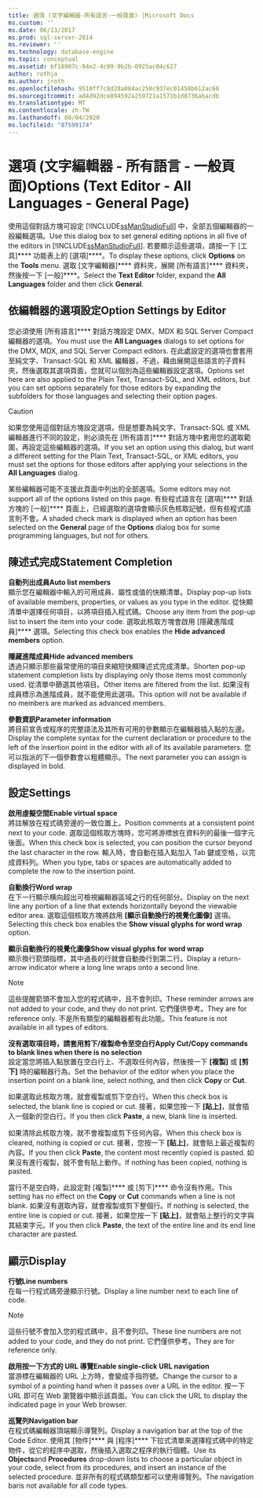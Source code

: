```yaml
---
title: 選項 (文字編輯器-所有語言-一般頁面) |Microsoft Docs
ms.custom: ''
ms.date: 06/13/2017
ms.prod: sql-server-2014
ms.reviewer: ''
ms.technology: database-engine
ms.topic: conceptual
ms.assetid: bf18907c-94e2-4c09-9b2b-0925ac04c627
author: rothja
ms.author: jroth
ms.openlocfilehash: 9510ff7c8d28a084ac250c937ec01458b612ac60
ms.sourcegitcommit: ad4d92dce894592a259721a1571b1d8736abacdb
ms.translationtype: MT
ms.contentlocale: zh-TW
ms.lasthandoff: 08/04/2020
ms.locfileid: "87599174"
---
```

# <a name="options-text-editor---all-languages---general-page"></a><span data-ttu-id="985cb-102">選項 (文字編輯器 - 所有語言 - 一般頁面)</span><span class="sxs-lookup"><span data-stu-id="985cb-102">Options (Text Editor - All Languages - General Page)</span></span>
  <span data-ttu-id="985cb-103">使用這個對話方塊可設定 [!INCLUDE[ssManStudioFull](../includes/ssmanstudiofull-md.md)] 中，全部五個編輯器的一般編輯選項。</span><span class="sxs-lookup"><span data-stu-id="985cb-103">Use this dialog box to set general editing options in all five of the editors in [!INCLUDE[ssManStudioFull](../includes/ssmanstudiofull-md.md)].</span></span> <span data-ttu-id="985cb-104">若要顯示這些選項，請按一下 [工具]\*\*\*\* 功能表上的 [選項]\*\*\*\*。</span><span class="sxs-lookup"><span data-stu-id="985cb-104">To display these options, click **Options** on the **Tools** menu.</span></span> <span data-ttu-id="985cb-105">選取 [文字編輯器]\*\*\*\* 資料夾，展開 [所有語言]\*\*\*\* 資料夾，然後按一下 [一般]\*\*\*\*。</span><span class="sxs-lookup"><span data-stu-id="985cb-105">Select the **Text Editor** folder, expand the **All Languages** folder and then click **General**.</span></span>  
  
## <a name="option-settings-by-editor"></a><span data-ttu-id="985cb-106">依編輯器的選項設定</span><span class="sxs-lookup"><span data-stu-id="985cb-106">Option Settings by Editor</span></span>  
 <span data-ttu-id="985cb-107">您必須使用 [所有語言]\*\*\*\* 對話方塊設定 DMX、MDX 和 SQL Server Compact 編輯器的選項。</span><span class="sxs-lookup"><span data-stu-id="985cb-107">You must use the **All Languages** dialogs to set options for the DMX, MDX, and SQL Server Compact editors.</span></span> <span data-ttu-id="985cb-108">在此處設定的選項也會套用至純文字、Transact-SQL 和 XML 編輯器，不過，藉由展開這些語言的子資料夾，然後選取其選項頁面，您就可以個別為這些編輯器設定選項。</span><span class="sxs-lookup"><span data-stu-id="985cb-108">Options set here are also applied to the Plain Text, Transact-SQL, and XML editors, but you can set options separately for those editors by expanding the subfolders for those languages and selecting their option pages.</span></span>  
  
> [!CAUTION]  
>  <span data-ttu-id="985cb-109">如果您使用這個對話方塊設定選項，但是想要為純文字、Transact-SQL 或 XML 編輯器進行不同的設定，則必須先在 [所有語言]\*\*\*\* 對話方塊中套用您的選取範圍，再設定這些編輯器的選項。</span><span class="sxs-lookup"><span data-stu-id="985cb-109">If you set an option using this dialog, but want a different setting for the Plain Text, Transact-SQL, or XML editors, you must set the options for those editors after applying your selections in the **All Languages** dialog.</span></span>  
  
 <span data-ttu-id="985cb-110">某些編輯器可能不支援此頁面中列出的全部選項。</span><span class="sxs-lookup"><span data-stu-id="985cb-110">Some editors may not support all of the options listed on this page.</span></span> <span data-ttu-id="985cb-111">有些程式語言在 [選項]\*\*\*\* 對話方塊的 [一般]\*\*\*\* 頁面上，已經選取的選項會顯示灰色核取記號，但有些程式語言則不會。</span><span class="sxs-lookup"><span data-stu-id="985cb-111">A shaded check mark is displayed when an option has been selected on the **General** page of the **Options** dialog box for some programming languages, but not for others.</span></span>  
  
## <a name="statement-completion"></a><span data-ttu-id="985cb-112">陳述式完成</span><span class="sxs-lookup"><span data-stu-id="985cb-112">Statement Completion</span></span>  
 <span data-ttu-id="985cb-113">**自動列出成員**</span><span class="sxs-lookup"><span data-stu-id="985cb-113">**Auto list members**</span></span>  
 <span data-ttu-id="985cb-114">顯示您在編輯器中輸入的可用成員、屬性或值的快顯清單。</span><span class="sxs-lookup"><span data-stu-id="985cb-114">Display pop-up lists of available members, properties, or values as you type in the editor.</span></span> <span data-ttu-id="985cb-115">從快顯清單中選擇任何項目，以將項目插入程式碼。</span><span class="sxs-lookup"><span data-stu-id="985cb-115">Choose any item from the pop-up list to insert the item into your code.</span></span> <span data-ttu-id="985cb-116">選取此核取方塊會啟用 [隱藏進階成員]\*\*\*\* 選項。</span><span class="sxs-lookup"><span data-stu-id="985cb-116">Selecting this check box enables the **Hide advanced members** option.</span></span>  
  
 <span data-ttu-id="985cb-117">**隱藏進階成員**</span><span class="sxs-lookup"><span data-stu-id="985cb-117">**Hide advanced members**</span></span>  
 <span data-ttu-id="985cb-118">透過只顯示那些最常使用的項目來縮短快顯陳述式完成清單。</span><span class="sxs-lookup"><span data-stu-id="985cb-118">Shorten pop-up statement completion lists by displaying only those items most commonly used.</span></span> <span data-ttu-id="985cb-119">從清單中篩選其他項目。</span><span class="sxs-lookup"><span data-stu-id="985cb-119">Other items are filtered from the list.</span></span> <span data-ttu-id="985cb-120">如果沒有成員標示為進階成員，就不能使用此選項。</span><span class="sxs-lookup"><span data-stu-id="985cb-120">This option will not be available if no members are marked as advanced members.</span></span>  
  
 <span data-ttu-id="985cb-121">**參數資訊**</span><span class="sxs-lookup"><span data-stu-id="985cb-121">**Parameter information**</span></span>  
 <span data-ttu-id="985cb-122">將目前宣告或程序的完整語法及其所有可用的參數顯示在編輯器插入點的左邊。</span><span class="sxs-lookup"><span data-stu-id="985cb-122">Display the complete syntax for the current declaration or procedure to the left of the insertion point in the editor with all of its available parameters.</span></span> <span data-ttu-id="985cb-123">您可以指派的下一個參數會以粗體顯示。</span><span class="sxs-lookup"><span data-stu-id="985cb-123">The next parameter you can assign is displayed in bold.</span></span>  
  
## <a name="settings"></a><span data-ttu-id="985cb-124">設定</span><span class="sxs-lookup"><span data-stu-id="985cb-124">Settings</span></span>  
 <span data-ttu-id="985cb-125">**啟用虛擬空間**</span><span class="sxs-lookup"><span data-stu-id="985cb-125">**Enable virtual space**</span></span>  
 <span data-ttu-id="985cb-126">將註解放在程式碼旁邊的一致位置上。</span><span class="sxs-lookup"><span data-stu-id="985cb-126">Position comments at a consistent point next to your code.</span></span> <span data-ttu-id="985cb-127">選取這個核取方塊時，您可將游標放在資料列的最後一個字元後面。</span><span class="sxs-lookup"><span data-stu-id="985cb-127">When this check box is selected, you can position the cursor beyond the last character in the row.</span></span> <span data-ttu-id="985cb-128">輸入時，會自動在插入點加入 Tab 鍵或空格，以完成資料列。</span><span class="sxs-lookup"><span data-stu-id="985cb-128">When you type, tabs or spaces are automatically added to complete the row to the insertion point.</span></span>  
  
 <span data-ttu-id="985cb-129">**自動換行**</span><span class="sxs-lookup"><span data-stu-id="985cb-129">**Word wrap**</span></span>  
 <span data-ttu-id="985cb-130">在下一行顯示横向超出可檢視編輯器區域之行的任何部分。</span><span class="sxs-lookup"><span data-stu-id="985cb-130">Display on the next line any portion of a line that extends horizontally beyond the viewable editor area.</span></span> <span data-ttu-id="985cb-131">選取這個核取方塊將啟用 **[顯示自動換行的視覺化圖像]** 選項。</span><span class="sxs-lookup"><span data-stu-id="985cb-131">Selecting this check box enables the **Show visual glyphs for word wrap** option.</span></span>  
  
 <span data-ttu-id="985cb-132">**顯示自動換行的視覺化圖像**</span><span class="sxs-lookup"><span data-stu-id="985cb-132">**Show visual glyphs for word wrap**</span></span>  
 <span data-ttu-id="985cb-133">顯示換行箭頭指標，其中過長的行就會自動換行到第二行。</span><span class="sxs-lookup"><span data-stu-id="985cb-133">Display a return-arrow indicator where a long line wraps onto a second line.</span></span>  
  
> [!NOTE]  
>  <span data-ttu-id="985cb-134">這些提醒箭頭不會加入您的程式碼中，且不會列印。</span><span class="sxs-lookup"><span data-stu-id="985cb-134">These reminder arrows are not added to your code, and they do not print.</span></span> <span data-ttu-id="985cb-135">它們僅供參考。</span><span class="sxs-lookup"><span data-stu-id="985cb-135">They are for reference only.</span></span> <span data-ttu-id="985cb-136">不是所有類型的編輯器都有此功能。</span><span class="sxs-lookup"><span data-stu-id="985cb-136">This feature is not available in all types of editors.</span></span>  
  
 <span data-ttu-id="985cb-137">**沒有選取項目時，請套用剪下/複製命令至空白行**</span><span class="sxs-lookup"><span data-stu-id="985cb-137">**Apply Cut/Copy commands to blank lines when there is no selection**</span></span>  
 <span data-ttu-id="985cb-138">設定當您將插入點放置在空白行上、不選取任何內容，然後按一下 **[複製]** 或 **[剪下]** 時的編輯器行為。</span><span class="sxs-lookup"><span data-stu-id="985cb-138">Set the behavior of the editor when you place the insertion point on a blank line, select nothing, and then click **Copy** or **Cut**.</span></span>  
  
 <span data-ttu-id="985cb-139">如果選取此核取方塊，就會複製或剪下空白行。</span><span class="sxs-lookup"><span data-stu-id="985cb-139">When this check box is selected, the blank line is copied or cut.</span></span> <span data-ttu-id="985cb-140">接著，如果您按一下 **[貼上]**，就會插入一個新的空白行。</span><span class="sxs-lookup"><span data-stu-id="985cb-140">If you then click **Paste**, a new, blank line is inserted.</span></span>  
  
 <span data-ttu-id="985cb-141">如果清除此核取方塊，就不會複製或剪下任何內容。</span><span class="sxs-lookup"><span data-stu-id="985cb-141">When this check box is cleared, nothing is copied or cut.</span></span> <span data-ttu-id="985cb-142">接著，您按一下 **[貼上]**，就會貼上最近複製的內容。</span><span class="sxs-lookup"><span data-stu-id="985cb-142">If you then click **Paste**, the content most recently copied is pasted.</span></span> <span data-ttu-id="985cb-143">如果沒有進行複製，就不會有貼上動作。</span><span class="sxs-lookup"><span data-stu-id="985cb-143">If nothing has been copied, nothing is pasted.</span></span>  
  
 <span data-ttu-id="985cb-144">當行不是空白時，此設定對 [複製]\*\*\*\* 或 [剪下]\*\*\*\* 命令沒有作用。</span><span class="sxs-lookup"><span data-stu-id="985cb-144">This setting has no effect on the **Copy** or **Cut** commands when a line is not blank.</span></span> <span data-ttu-id="985cb-145">如果沒有選取內容，就會複製或剪下整個行。</span><span class="sxs-lookup"><span data-stu-id="985cb-145">If nothing is selected, the entire line is copied or cut.</span></span> <span data-ttu-id="985cb-146">接著，如果您按一下 **[貼上]**，就會貼上整行的文字與其結束字元。</span><span class="sxs-lookup"><span data-stu-id="985cb-146">If you then click **Paste**, the text of the entire line and its end line character are pasted.</span></span>  
  
## <a name="display"></a><span data-ttu-id="985cb-147">顯示</span><span class="sxs-lookup"><span data-stu-id="985cb-147">Display</span></span>  
 <span data-ttu-id="985cb-148">**行號**</span><span class="sxs-lookup"><span data-stu-id="985cb-148">**Line numbers**</span></span>  
 <span data-ttu-id="985cb-149">在每一行程式碼旁邊顯示行號。</span><span class="sxs-lookup"><span data-stu-id="985cb-149">Display a line number next to each line of code.</span></span>  
  
> [!NOTE]  
>  <span data-ttu-id="985cb-150">這些行號不會加入您的程式碼中，且不會列印。</span><span class="sxs-lookup"><span data-stu-id="985cb-150">These line numbers are not added to your code, and they do not print.</span></span> <span data-ttu-id="985cb-151">它們僅供參考。</span><span class="sxs-lookup"><span data-stu-id="985cb-151">They are for reference only.</span></span>  
  
 <span data-ttu-id="985cb-152">**啟用按一下方式的 URL 導覽**</span><span class="sxs-lookup"><span data-stu-id="985cb-152">**Enable single-click URL navigation**</span></span>  
 <span data-ttu-id="985cb-153">當游標在編輯器的 URL 上方時，會變成手指符號。</span><span class="sxs-lookup"><span data-stu-id="985cb-153">Change the cursor to a symbol of a pointing hand when it passes over a URL in the editor.</span></span> <span data-ttu-id="985cb-154">按一下 URL 即可在 Web 瀏覽器中顯示該頁面。</span><span class="sxs-lookup"><span data-stu-id="985cb-154">You can click the URL to display the indicated page in your Web browser.</span></span>  
  
 <span data-ttu-id="985cb-155">**巡覽列**</span><span class="sxs-lookup"><span data-stu-id="985cb-155">**Navigation bar**</span></span>  
 <span data-ttu-id="985cb-156">在程式碼編輯器頂端顯示導覽列。</span><span class="sxs-lookup"><span data-stu-id="985cb-156">Display a navigation bar at the top of the Code Editor.</span></span> <span data-ttu-id="985cb-157">使用其 [物件]\*\*\*\* 與 [程序]\*\*\*\* 下拉式清單來選擇程式碼中的特定物件，從它的程序中選取，然後插入選取之程序的執行個體。</span><span class="sxs-lookup"><span data-stu-id="985cb-157">Use its **Objects**and **Procedures** drop-down lists to choose a particular object in your code, select from its procedures, and insert an instance of the selected procedure.</span></span> <span data-ttu-id="985cb-158">並非所有的程式碼類型都可以使用導覽列。</span><span class="sxs-lookup"><span data-stu-id="985cb-158">The navigation baris not available for all code types.</span></span>  
  
  
